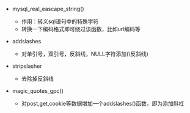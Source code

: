 - mysql_real_eascape_string()
  - 作用：转义sql语句中的特殊字符
  - 转换一下编码格式即可绕过该函数，比如url编码等


- addslashes
  - 对单引号，双引号，反斜线，NULL字符添加(\反斜线)

- stripslasher
  - 去除掉反斜线

- magic_quotes_gpc()
  - 对post,get,cookie等数据增加一个addslashes()函数，即为添加斜杠
